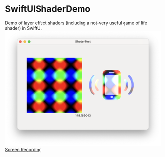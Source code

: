 # SwiftUIShaderDemo

Demo of layer effect shaders (including a not-very useful game of life shader) in SwiftUI.
![Alt text](<Screenshot 2023-06-16 at 13.22.09.png>)
[Screen Recording](<Screen Recording 2023-06-16 at 13.20.23.mov>)
